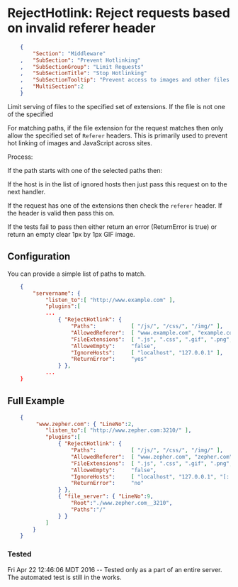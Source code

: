 RejectHotlink: Reject requests based on invalid referer header
==============================================================
``` JSON
	{
		"Section": "Middleware"
	,	"SubSection": "Prevent Hotlinking"
	,	"SubSectionGroup": "Limit Requests"
	,	"SubSectionTitle": "Stop Hotlinking"
	,	"SubSectionTooltip": "Prevent access to images and other files if a valid referer header is not set."
	, 	"MultiSection":2
	}
```

Limit serving of files to the specified set of extensions.  If the file is not one of the specified

For matching paths, if the file extension for the request matches then only allow the specified set of
`Referer` headers.   This is primarily used to prevent hot linking of images and JavaScript across sites.

Process:

If the path starts with one of the selected paths then:

If the host is in the list of ignored hosts then just pass this request on to the next handler.

If the request has one of the extensions then check the `referer` header. If the header is valid then pass this on.

If the tests fail to pass then either return an error (ReturnError is true) or return an empty clear 1px by 1px GIF image.

Configuration
-------------

You can provide a simple list of paths to match.  

``` JSON
	{
		"servername": { 
			"listen_to":[ "http://www.example.com" ],
			"plugins":[
			...
				{ "RejectHotlink": { 
					"Paths":           [ "/js/", "/css/", "/img/" ],
					"AllowedReferer":  [ "www.example.com", "example.com" ],
					"FileExtensions":  [ ".js", ".css", ".gif", ".png", ".ico", ".jpg", ".jpeg" ],
					"AlloweEmpty":     "false",
					"IgnoreHosts":     [ "localhost", "127.0.0.1" ],
					"ReturnError":     "yes"
				} },
			...
	}
``` 

Full Example
------------

``` JSON
	{
		 "www.zepher.com": { "LineNo":2,
			"listen_to":[ "http://www.zepher.com:3210/" ],
			"plugins":[
				{ "RejectHotlink": { 
					"Paths":           [ "/js/", "/css/", "/img/" ],
					"AllowedReferer":  [ "www.zepher.com", "zepher.com", "cdn0.zepher.com", "cdn1.zepher.com", "img.zepher.com" ],
					"FileExtensions":  [ ".js", ".css", ".gif", ".png", ".ico", ".jpg", ".jpeg", ".otf", ".eot", ".svg", ".xml", ".ttf", ".woff", ".woff2", ".less", ".sccs", ".csv", ".pdf" ],
					"AlloweEmpty":     "false",
					"IgnoreHosts":     [ "localhost", "127.0.0.1", "[::1]", "::1" ],
					"ReturnError":     "no"
				} },
				{ "file_server": { "LineNo":9,
					"Root":"./www.zepher.com__3210",
					"Paths":"/"
				} }
			]
		}
	}
``` 


### Tested

Fri Apr 22 12:46:06 MDT 2016 -- Tested only as a part of an entire server.  The automated test is still in the works.



